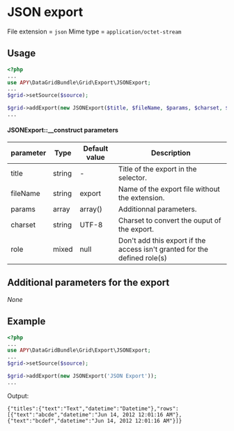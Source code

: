 JSON export
===========

File extension = `json`
Mime type = `application/octet-stream`

## Usage
```php
<?php
...
use APY\DataGridBundle\Grid\Export\JSONExport;
...
$grid->setSource($source);

$grid->addExport(new JSONExport($title, $fileName, $params, $charset, $role));
...
```

#### JSONExport::__construct parameters

| parameter | Type | Default value | Description |
| --------- | ---- | ------------- | ----------- |
| title | string | - | Title of the export in the selector. |
| fileName | string | export | Name of the export file without the extension. |
| params | array | array() | Additionnal parameters. |
| charset | string | UTF-8 | Charset to convert the ouput of the export. |
| role | mixed | null | Don't add this export if the access isn't granted for the defined role(s) |

## Additional parameters for the export

_None_

## Example
```php
<?php
...
use APY\DataGridBundle\Grid\Export\JSONExport;
...
$grid->setSource($source);

$grid->addExport(new JSONExport('JSON Export'));
...
```

Output:
```
{"titles":{"text":"Text","datetime":"Datetime"},"rows":[{"text":"abcde","datetime":"Jun 14, 2012 12:01:16 AM"},{"text":"bcdef","datetime":"Jun 14, 2012 12:01:16 AM"}]}
```
